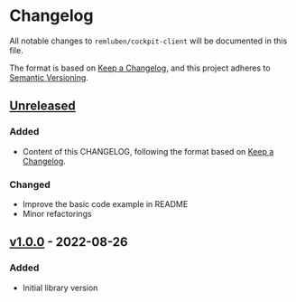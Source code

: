 # Changelog

All notable changes to `remluben/cockpit-client` will be documented in this file.

The format is based on [Keep a Changelog](https://keepachangelog.com/en/1.0.0/),
and this project adheres to [Semantic Versioning](https://semver.org/spec/v2.0.0.html).

## [Unreleased] 

### Added

- Content of this CHANGELOG, following the format based on 
  [Keep a Changelog](https://keepachangelog.com/en/1.0.0/).

### Changed

- Improve the basic code example in README
- Minor refactorings

## [v1.0.0] - 2022-08-26

### Added

- Initial library version

[Unreleased]: https://github.com/remluben/cockpit-client/compare/v1.0.0...HEAD
[v1.0.0]: https://github.com/remluben/cockpit-client/releases/tag/v1.0.0
